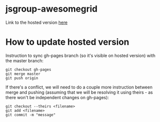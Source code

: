 jsgroup-awesomegrid
===================

Link to the hosted version [here](http://blanciq.github.io/jsgroup-awesomegrid/)

How to update hosted version
===================

Instruction to sync gh-pages branch (so it's visible on hosted version) with the master branch:

    git checkout gh-pages
    git merge master
    git push origin

If there's a conflict, we will need to do a couple more instruction between merge and pushing (assuming that we will be resolving it using theirs - as there won't be independent changes on gh-pages):

    git checkout --theirs <filename>
    git add <filename>
    git commit -m "message"
